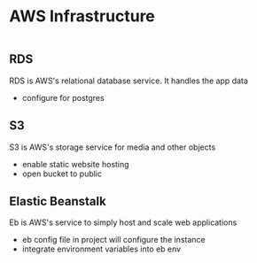# AWS Infrastructure

![]()

## RDS

RDS is AWS's relational database service. It handles the app data
* configure for postgres


## S3

S3 is AWS's storage service for media and other objects
* enable static website hosting
* open bucket to public

## Elastic Beanstalk
Eb is AWS's service to simply host and scale web applications
* eb config file in project will configure the instance
* integrate environment variables into eb env
